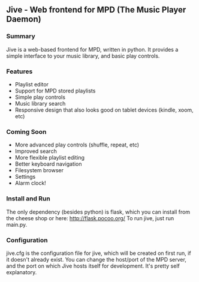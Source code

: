 Jive - Web frontend for MPD (The Music Player Daemon)
-----------------------------------

### Summary

Jive is a web-based frontend for MPD, written in python.  It provides
a simple interface to your music library, and basic play controls.

### Features

- Playlist editor
- Support for MPD stored playlists
- Simple play controls
- Music library search
- Responsive design that also looks good on tablet devices (kindle, xoom, etc)

### Coming Soon

- More advanced play controls (shuffle, repeat, etc)
- Improved search
- More flexible playlist editing
- Better keyboard navigation
- Filesystem browser
- Settings
- Alarm clock!

### Install and Run

The only dependency (besides python) is flask, which you can install from 
the cheese shop or here: <http://flask.pocoo.org/>  To run jive, just
run main.py.

### Configuration

jive.cfg is the configuration file for jive, which will be created on first run, 
if it doesn't already exist.  You can change the host/port of the MPD server, and 
the port on which Jive hosts itself for development.  It's pretty self explanatory.